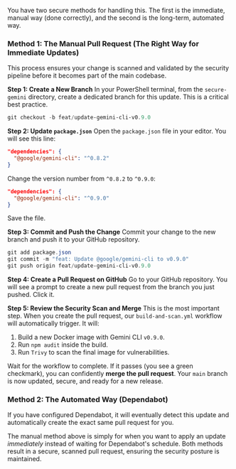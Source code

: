 You have two secure methods for handling this. The first is the immediate, manual way (done correctly), and the second is the long-term, automated way.

### **Method 1: The Manual Pull Request (The Right Way for Immediate Updates)**

This process ensures your change is scanned and validated by the security pipeline before it becomes part of the main codebase.

**Step 1: Create a New Branch**
In your PowerShell terminal, from the `secure-gemini` directory, create a dedicated branch for this update. This is a critical best practice.

```powershell
git checkout -b feat/update-gemini-cli-v0.9.0
```

**Step 2: Update `package.json`**
Open the `package.json` file in your editor. You will see this line:

```json
"dependencies": {
  "@google/gemini-cli": "^0.8.2"
}
```

Change the version number from `^0.8.2` to `^0.9.0`:

```json
"dependencies": {
  "@google/gemini-cli": "^0.9.0"
}
```
Save the file.

**Step 3: Commit and Push the Change**
Commit your change to the new branch and push it to your GitHub repository.

```powershell
git add package.json
git commit -m "feat: Update @google/gemini-cli to v0.9.0"
git push origin feat/update-gemini-cli-v0.9.0
```

**Step 4: Create a Pull Request on GitHub**
Go to your GitHub repository. You will see a prompt to create a new pull request from the branch you just pushed. Click it.

**Step 5: Review the Security Scan and Merge**
This is the most important step. When you create the pull request, our `build-and-scan.yml` workflow will automatically trigger. It will:
1.  Build a new Docker image with Gemini CLI `v0.9.0`.
2.  Run `npm audit` inside the build.
3.  Run `Trivy` to scan the final image for vulnerabilities.

Wait for the workflow to complete. If it passes (you see a green checkmark), you can confidently **merge the pull request**. Your `main` branch is now updated, secure, and ready for a new release.

### **Method 2: The Automated Way (Dependabot)**

If you have configured Dependabot, it will eventually detect this update and automatically create the exact same pull request for you.

The manual method above is simply for when you want to apply an update *immediately* instead of waiting for Dependabot's schedule. Both methods result in a secure, scanned pull request, ensuring the security posture is maintained.